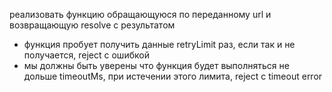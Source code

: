 реализовать функцию обращающуюся по переданному url и возвращающую resolve с результатом

-   функция пробует получить данные retryLimit раз, если так и не получается, reject с ошибкой
-   мы должны быть уверены что функция будет выполняться не дольше timeoutMs, при истечении этого лимита, reject c timeout error
